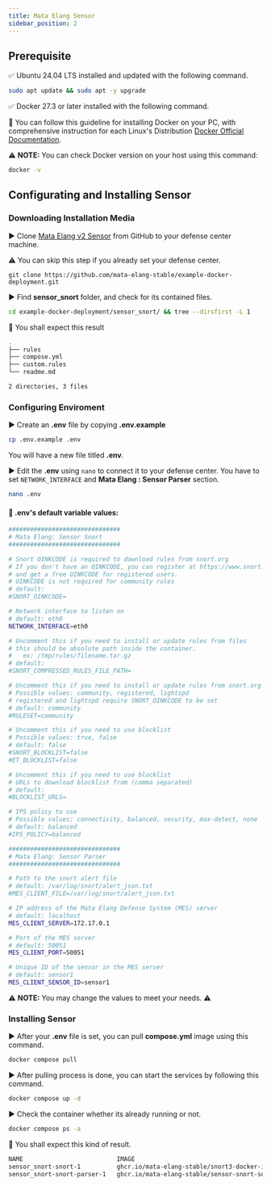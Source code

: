 ```yaml
---
title: Mata Elang Sensor
sidebar_position: 2
---
```


## Prerequisite

✅ Ubuntu 24.04 LTS installed and updated with the following command.

```bash
sudo apt update && sudo apt -y upgrade
```

✅ Docker 27.3 or later installed with the following command.

:key: You can follow this guideline for installing Docker on your PC, with comprehensive instruction for each Linux's Distribution
[Docker Official Documentation](https://docs.docker.com/engine/install/).

:warning: **NOTE:** You can check Docker version on your host using this command:

```bash
docker -v
```

## Configurating and Installing Sensor

### Downloading Installation Media

▶️ Clone [Mata Elang v2 Sensor](https://github.com/mata-elang-stable/example-docker-deployment.git) from GitHub to your defense center machine.

⚠️ You can skip this step if you already set your defense center.

```
git clone https://github.com/mata-elang-stable/example-docker-deployment.git
```

▶️ Find **sensor_snort** folder, and check for its contained files.

```bash
cd example-docker-deployment/sensor_snort/ && tree --dirsfirst -L 1
```

🔑 You shall expect this result

```bash
.
├── rules
├── compose.yml
├── custom.rules
└── readme.md

2 directories, 3 files
```

### Configuring Enviroment

▶️ Create an **.env** file by copying **.env.example**

```bash
cp .env.example .env
```

You will have a new file titled **.env**.

▶️ Edit the **.env** using `nano` to connect it to your defense center. You have to set `NETWORK_INTERFACE` and **Mata Elang : Sensor Parser** section.

```bash
nano .env
```

#### 🔑 .env's default variable values:

```bash
###############################
# Mata Elang: Sensor Snort
###############################

# Snort OINKCODE is required to download rules from snort.org
# If you don't have an OINKCODE, you can register at https://www.snort.org/users/sign_up
# and get a free OINKCODE for registered users.
# OINKCODE is not required for community rules
# default:
#SNORT_OINKCODE=

# Network interface to listen on
# default: eth0
NETWORK_INTERFACE=eth0

# Uncomment this if you need to install or update rules from files
# this should be absolute path inside the container.
#   ex: /tmp/rules/filename.tar.gz
# default:
#SNORT_COMPRESSED_RULES_FILE_PATH=

# Uncomment this if you need to install or update rules from snort.org
# Possible values: community, registered, lightspd
# registered and lightspd require SNORT_OINKCODE to be set
# default: community
#RULESET=community

# Uncomment this if you need to use blocklist
# Possible values: true, false
# default: false
#SNORT_BLOCKLIST=false
#ET_BLOCKLIST=false

# Uncomment this if you need to use blocklist
# URLs to download blocklist from (comma separated)
# default:
#BLOCKLIST_URLS=

# IPS policy to use
# Possible values: connectivity, balanced, security, max-detect, none
# default: balanced
#IPS_POLICY=balanced

###############################
# Mata Elang: Sensor Parser
###############################

# Path to the snort alert file
# default: /var/log/snort/alert_json.txt
#MES_CLIENT_FILE=/var/log/snort/alert_json.txt

# IP address of the Mata Elang Defense System (MES) server
# default: localhost
MES_CLIENT_SERVER=172.17.0.1

# Port of the MES server
# default: 50051
MES_CLIENT_PORT=50051

# Unique ID of the sensor in the MES server
# default: sensor1
MES_CLIENT_SENSOR_ID=sensor1
```

:warning: **NOTE:** You may change the values to meet your needs. :warning:

### Installing Sensor

▶️ After your **.env** file is set, you can pull **compose.yml** image using this command.

```bash
docker compose pull
```

▶️ After pulling process is done, you can start the services by following this command.

```bash
docker compose up -d
```

▶️ Check the container whether its already running or not.

```bash
docker compose ps -a
```

🔑 You shall expect this kind of result.

```bash
NAME                          IMAGE                                                       COMMAND                  SERVICE        CREATED         STATUS                                  PORTS
sensor_snort-snort-1          ghcr.io/mata-elang-stable/snort3-docker-image:v2.0-debian   "/usr/local/bin/star…"   snort          3 seconds ago   Up 2 seconds
sensor_snort-snort-parser-1   ghcr.io/mata-elang-stable/sensor-snort-service:latest       "/go/bin/app client …"   snort-parser   3 seconds ago   Up 2 seconds
```
